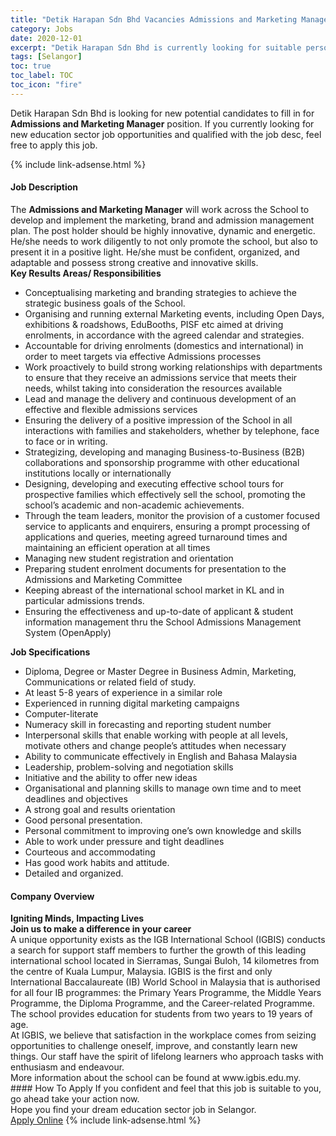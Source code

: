 ```yaml
---
title: "Detik Harapan Sdn Bhd Vacancies Admissions and Marketing Manager" 
category: Jobs 
date: 2020-12-01 
excerpt: "Detik Harapan Sdn Bhd is currently looking for suitable person to fill in the Admissions and Marketing Manager which positioned at Selangor" 
tags: [Selangor] 
toc: true 
toc_label: TOC 
toc_icon: "fire" 
--- 
```


<p>Detik Harapan Sdn Bhd is looking for new potential candidates to fill in for <b>Admissions and Marketing Manager</b> position. If you currently looking for new education sector job opportunities and qualified with the job desc, feel free to apply this job.
</p>{% include link-adsense.html %} 
 <div><div><div><h4>Job Description</h4></div></div><div><div><span><div><div>The <strong>Admissions and Marketing Manager</strong> will work across the School to develop and implement the marketing, brand and admission management plan. The post holder should be highly innovative, dynamic and energetic. He/she needs to work diligently to not only promote the school, but also to present it in a positive light. He/she must be confident, organized, and adaptable and possess strong creative and innovative skills.<div><strong>Key Results Areas/ Responsibilities</strong></div><ul><li>Conceptualising marketing and branding strategies to achieve the strategic business goals of the School.</li><li>Organising and running external Marketing events, including Open Days, exhibitions &amp; roadshows, EduBooths, PISF etc aimed at driving enrolments, in accordance with the agreed calendar and strategies.</li><li>Accountable for driving enrolments (domestics and international) in order to meet targets via effective Admissions processes</li><li>Work proactively to build strong working relationships with departments to ensure that they receive an admissions service that meets their needs, whilst taking into consideration the resources available</li><li>Lead and manage the delivery and continuous development of an effective and flexible admissions services</li><li>Ensuring the delivery of a positive impression of the School in all interactions with families and stakeholders, whether by telephone, face to face or in writing.</li><li>Strategizing, developing and managing Business-to-Business (B2B) collaborations and sponsorship programme with other educational institutions locally or internationally</li><li>Designing, developing and executing effective school tours for prospective families which effectively sell the school, promoting the school&#8217;s academic and non-academic achievements.</li><li>Through the team leaders, monitor the provision of a customer focused service to applicants and enquirers, ensuring a prompt processing of applications and queries, meeting agreed turnaround times and maintaining an efficient operation at all times</li><li>Managing new student registration and orientation</li><li>Preparing student enrolment documents for presentation to the Admissions and Marketing Committee</li><li>Keeping abreast of the international school market in KL and in particular admissions trends.</li><li>Ensuring the effectiveness and up-to-date of applicant &amp; student information management thru the School Admissions Management System (OpenApply)&#160;</li></ul><div><strong>Job Specifications</strong></div><ul><li>Diploma, Degree or Master Degree in Business Admin, Marketing, Communications or related field of study.</li><li>At least 5-8 years of experience in a similar role</li><li>Experienced in running digital marketing campaigns</li><li>Computer-literate</li><li>Numeracy skill in forecasting and reporting student number</li><li>Interpersonal skills that enable working with people at all levels, motivate others and change people&#8217;s attitudes when necessary</li><li>Ability to communicate effectively in English and Bahasa Malaysia</li><li>Leadership, problem-solving and negotiation skills</li><li>Initiative and the ability to offer new ideas</li><li>Organisational and planning skills to manage own time and to meet deadlines and objectives</li><li>A strong goal and results orientation</li><li>Good personal presentation.</li><li>Personal commitment to improving one&#8217;s own knowledge and skills</li><li>Able to work under pressure and tight deadlines</li><li>Courteous and accommodating</li><li>Has good work habits and attitude.</li><li>Detailed and organized.</li></ul></div></div></span></div></div></div> 
<div><div><div><h4>Company Overview</h4></div></div><div><div><span><div><div>
<div>
<strong>Igniting Minds,&#160;</strong><strong>Impacting Lives</strong></div>
<div>
<strong>Join us to make a difference in your career</strong></div>
<div>
		A unique opportunity exists as the IGB International School (IGBIS) conducts a search for support staff members to further the growth of this leading international school located in Sierramas, Sungai Buloh, 14 kilometres from the centre of Kuala Lumpur, Malaysia. IGBIS is the first and only International Baccalaureate (IB) World School in Malaysia that is authorised for all four IB programmes: the Primary Years Programme, the Middle Years Programme, the Diploma Programme, and the Career-related Programme. The school provides education for students from two years to 19 years of age.</div>
</div>
<div>
	At IGBIS, we believe that satisfaction in the workplace comes from seizing opportunities to challenge oneself, improve, and constantly learn new things. Our staff have the spirit of lifelong learners who approach tasks with enthusiasm and endeavour.</div>
<div>
	More information about the school can be found at www.igbis.edu.my.</div></div></span></div></div></div> 
#### How To Apply 
If you confident and feel that this job is suitable to you, go ahead take your action now. <br/> 
Hope you find your dream education sector job in Selangor. <br/> 
<a href="https://www.jobstreet.com.my/en/job/admissions-and-marketing-manager-4433758?jobId=jobstreet-my-job-4433758&sectionRank=3&token=0~e2875056-6e2a-4c7a-b037-a7cc9cb3fc51&fr=SRP%20View%20In%20New%20Ta" class="btn btn--info" target="_blank" rel="nofollow noopenner">Apply Online</a> 
{% include link-adsense.html %} 